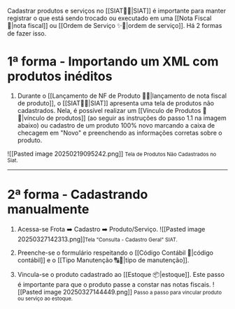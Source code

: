 Cadastrar produtos e serviços no [[SIAT🚚🌐|SIAT]] é importante para manter registrar o que está sendo trocado ou executado em uma [[Nota Fiscal 📃|nota fiscal]] ou [[Ordem de Serviço ✨👷|ordem de serviço]]. Há 2 formas de fazer isso.

# 1ª forma - Importando um XML com produtos inéditos

1. Durante o [[Lançamento de NF de Produto 📃🔧|lançamento de nota fiscal de produto]], o [[SIAT🚚🌐|SIAT]] apresenta uma tela de produtos não cadastrados. Nela, é possível realizar um [[Vínculo de Produtos 🔗🧰|vínculo de produtos]] (ao seguir as instruções do passo 1.1 na imagem abaixo) ou cadastro de um produto 100% novo marcando a caixa de checagem em "Novo" e preenchendo as informações corretas sobre o produto.

![[Pasted image 20250219095242.png]]
<span style="font-size: smaller;">Tela de Produtos Não Cadastrados no Siat.</span>

---
# 2ª forma - Cadastrando manualmente

1. Acessa-se Frota ➡️ Cadastro ➡️ Produto/Serviço.
![[Pasted image 20250327142313.png]]<span style="font-size: smaller;">Tela "Consulta - Cadastro Geral" SIAT.</span>

2. Preenche-se o formulário respeitando o [[Código Contábil 🔢|código contábil]] e o [[Tipo Manutenção 🔠👷|tipo de manutenção]].

3. Vincula-se o produto cadastrado ao [[Estoque 📦|estoque]]. Este passo é importante para que o produto passe a constar nas notas fiscais.
![[Pasted image 20250327144449.png]]
<span style="font-size: smaller;">Passo a passo para vincular produto ou serviço ao estoque.</span>